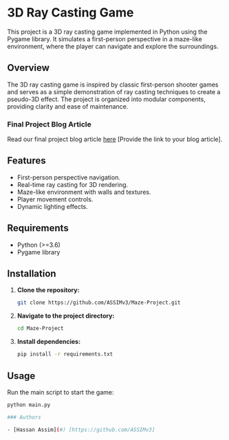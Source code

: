 # 3D Ray Casting Game

This project is a 3D ray casting game implemented in Python using the Pygame library. It simulates a first-person perspective in a maze-like environment, where the player can navigate and explore the surroundings.

## Overview

The 3D ray casting game is inspired by classic first-person shooter games and serves as a simple demonstration of ray casting techniques to create a pseudo-3D effect. The project is organized into modular components, providing clarity and ease of maintenance.

### Final Project Blog Article

Read our final project blog article [here](#) [Provide the link to your blog article].

## Features

- First-person perspective navigation.
- Real-time ray casting for 3D rendering.
- Maze-like environment with walls and textures.
- Player movement controls.
- Dynamic lighting effects.

## Requirements

- Python (>=3.6)
- Pygame library

## Installation

1. **Clone the repository:**
    ```bash
    git clone https://github.com/ASSIMv3/Maze-Project.git
    ```

2. **Navigate to the project directory:**
    ```bash
    cd Maze-Project
    ```

3. **Install dependencies:**
    ```bash
    pip install -r requirements.txt
    ```

## Usage

Run the main script to start the game:

```bash
python main.py

### Authors

- [Hassan Assim](#) [https://github.com/ASSIMv3]
